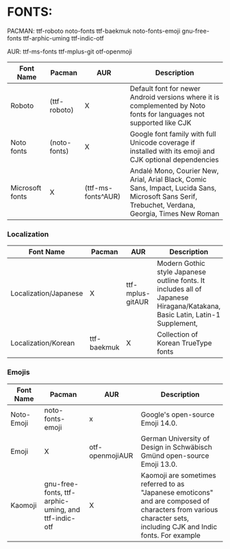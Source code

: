 
# FONTS:
PACMAN: ttf-roboto noto-fonts ttf-baekmuk noto-fonts-emoji gnu-free-fonts ttf-arphic-uming ttf-indic-otf


AUR: ttf-ms-fonts ttf-mplus-git otf-openmoji

| Font Name       | Pacman       | AUR                | Description                                                                                                                                       |
| --------------- | ------------ | ------------------ | ------------------------------------------------------------------------------------------------------------------------------------------------- |
| Roboto          | (ttf-roboto) | X                  | Default font for newer Android versions where it is complemented by Noto fonts for languages not supported like CJK                               |
| Noto fonts      | (noto-fonts) | X                  | Google font family with full Unicode coverage if installed with its emoji and CJK optional dependencies                                           |
| Microsoft fonts | X            | (ttf-ms-fonts^AUR) | Andalé Mono, Courier New, Arial, Arial Black, Comic Sans, Impact, Lucida Sans, Microsoft Sans Serif, Trebuchet, Verdana, Georgia, Times New Roman |


### Localization
| Font Name             | Pacman      | AUR              | Description                                                                                                                 |
| --------------------- | ----------- | ---------------- | --------------------------------------------------------------------------------------------------------------------------- |
| Localization/Japanese | X           | ttf-mplus-gitAUR | Modern Gothic style Japanese outline fonts. It includes all of Japanese Hiragana/Katakana, Basic Latin, Latin-1 Supplement, | Latin Extended-A, IPA Extensions and most of Japanese Kanji, Greek, Cyrillic, Vietnamese with 7 weights (proportional) or 5 weights (monospace). |
| Localization/Korean   | ttf-baekmuk | X                | Collection of Korean TrueType fonts                                                                                         |

### Emojis
| Font Name  | Pacman                                              | AUR             | Description                                                                                                                                                      |
| ---------- | --------------------------------------------------- | --------------- | ---------------------------------------------------------------------------------------------------------------------------------------------------------------- |
| Noto-Emoji | noto-fonts-emoji                                    | x               | Google's open-source Emoji 14.0.                                                                                                                                 |
| Emoji      | X                                                   | otf-openmojiAUR | German University of Design in Schwäbisch Gmünd open-source Emoji 13.0.                                                                                          |
| Kaomoji    | gnu-free-fonts, ttf-arphic-uming, and ttf-indic-otf | X               | Kaomoji are sometimes referred to as "Japanese emoticons" and are composed of characters from various character sets, including CJK and Indic fonts. For example |